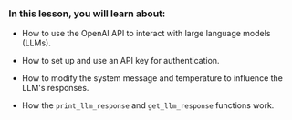 ### In this lesson, you will learn about:          

- How to use the OpenAI API to interact with large language models (LLMs).     

- How to set up and use an API key for authentication.     

- How to modify the system message and temperature to influence the LLM's responses.     

- How the `print_llm_response` and `get_llm_response` functions work. 